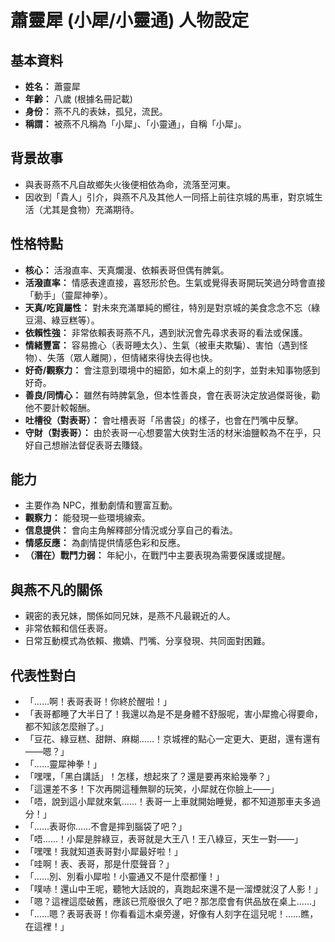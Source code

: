 # 蕭靈犀 (小犀/小靈通) 人物設定

## 基本資料
- **姓名：** 蕭靈犀
- **年齡：** 八歲 (根據名冊記載)
- **身份：** 燕不凡的表妹，孤兒，流民。
- **稱謂：** 被燕不凡稱為「小犀」、「小靈通」，自稱「小犀」。

## 背景故事
- 與表哥燕不凡自故鄉失火後便相依為命，流落至河東。
- 因收到「貴人」引介，與燕不凡及其他人一同搭上前往京城的馬車，對京城生活（尤其是食物）充滿期待。

## 性格特點
- **核心：** 活潑直率、天真爛漫、依賴表哥但偶有脾氣。
- **活潑直率：** 情感表達直接，喜怒形於色。生氣或覺得表哥開玩笑過分時會直接「動手」（靈犀神拳）。
- **天真/吃貨屬性：** 對未來充滿單純的嚮往，特別是對京城的美食念念不忘（綠豆湯、綠豆糕等）。
- **依賴性強：** 非常依賴表哥燕不凡，遇到狀況會先尋求表哥的看法或保護。
- **情緒豐富：** 容易擔心（表哥睡太久）、生氣（被車夫欺騙）、害怕（遇到怪物）、失落（眾人離開），但情緒來得快去得也快。
- **好奇/觀察力：** 會注意到環境中的細節，如木桌上的刻字，並對未知事物感到好奇。
- **善良/同情心：** 雖然有時脾氣急，但本性善良，會在表哥決定放過傑哥後，勸他不要計較報酬。
- **吐槽役（對表哥）：** 會吐槽表哥「吊書袋」的樣子，也會在鬥嘴中反擊。
- **守財（對表哥）：** 由於表哥一心想要當大俠對生活的材米油鹽較為不在乎，只好自己想辦法督促表哥去賺錢。

## 能力
- 主要作為 NPC，推動劇情和豐富互動。
- **觀察力：** 能發現一些環境線索。
- **信息提供：** 會向主角解釋部分情況或分享自己的看法。
- **情感反應：** 為劇情提供情感色彩和反應。
- **（潛在）戰鬥力弱：** 年紀小，在戰鬥中主要表現為需要保護或提醒。

## 與燕不凡的關係
- 親密的表兄妹，關係如同兄妹，是燕不凡最親近的人。
- 非常依賴和信任表哥。
- 日常互動模式為依賴、撒嬌、鬥嘴、分享發現、共同面對困難。

## 代表性對白
- 「……啊！表哥表哥！你終於醒啦！」
- 「表哥都睡了大半日了！我還以為是不是身體不舒服呢，害小犀擔心得要命，都不知該怎麼辦了。」
- 「豆花、綠豆糕、甜餅、麻糊……！京城裡的點心一定更大、更甜，還有還有——嗯？」
- 「……靈犀神拳！」
- 「嘿嘿，「黑白講話」！怎樣，想起來了？還是要再來給幾拳？」
- 「這還差不多！下次再開這種無聊的玩笑，小犀就在你臉上——」
- 「唔，說到這小犀就來氣……！表哥一上車就開始睡覺，都不知道那車夫多過分！」
- 「……表哥你……不會是摔到腦袋了吧？」
- 「唔……！小犀是胖綠豆，表哥就是大王八！王八綠豆，天生一對——」
- 「嘿嘿！我就知道表哥對小犀最好啦！」
- 「哇啊！表、表哥，那是什麼聲音？」
- 「……別、別看小犀啦！小靈通又不是什麼都懂！」
- 「噗哧！還山中王呢，聽牠大話說的，真跑起來還不是一溜煙就沒了人影！」
- 「嗯？這裡這麼破舊，應該已荒廢很久了吧？那怎麼會有供品放在桌上……」
- 「……嗯？表哥表哥！你看看這木桌旁邊，好像有人刻字在這兒呢！……瞧，在這裡！」 